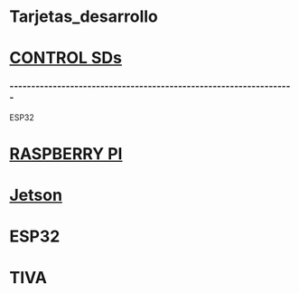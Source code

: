 # Tarjetas_desarrollo


# [CONTROL SDs](https://github.com/ErickLopC/Control_de_Mundos_Anaconda/blob/main/README.md)

### ------------------------------------------------------------------

ESP32

# [RASPBERRY PI](https://github.com/ErickLopC/Rasberrypi_)


# [Jetson](https://github.com/ErickLopC/Jetson_)


# ESP32


# TIVA 
